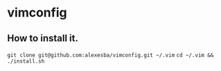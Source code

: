 # vimconfig
## How to install it.
`git clone git@github.com:alexesba/vimconfig.git ~/.vim`
`cd ~/.vim && ./install.sh`
